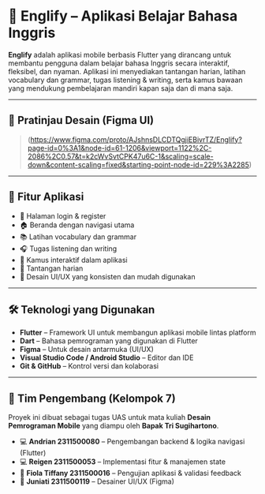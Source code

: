# 📘 Englify – Aplikasi Belajar Bahasa Inggris

**Englify** adalah aplikasi mobile berbasis Flutter yang dirancang untuk membantu pengguna dalam belajar bahasa Inggris secara interaktif, fleksibel, dan nyaman. Aplikasi ini menyediakan tantangan harian, latihan vocabulary dan grammar, tugas listening & writing, serta kamus bawaan yang mendukung pembelajaran mandiri kapan saja dan di mana saja.

---

## 📱 Pratinjau Desain (Figma UI)

> (https://www.figma.com/proto/AJshnsDLCDTQgjiEBivrTZ/Englify?page-id=0%3A1&node-id=61-1206&viewport=1122%2C-2086%2C0.57&t=k2cWvSvtCPK47u6C-1&scaling=scale-down&content-scaling=fixed&starting-point-node-id=229%3A2285)

---

## 🎯 Fitur Aplikasi

- 👤 Halaman login & register
- 🏠 Beranda dengan navigasi utama
- 📚 Latihan vocabulary dan grammar
- 🎧 Tugas listening dan writing
- 📖 Kamus interaktif dalam aplikasi
- 🌟 Tantangan harian
- 🧭 Desain UI/UX yang konsisten dan mudah digunakan

---

## 🛠 Teknologi yang Digunakan

- **Flutter** – Framework UI untuk membangun aplikasi mobile lintas platform  
- **Dart** – Bahasa pemrograman yang digunakan di Flutter  
- **Figma** – Untuk desain antarmuka (UI/UX)  
- **Visual Studio Code / Android Studio** – Editor dan IDE  
- **Git & GitHub** – Kontrol versi dan kolaborasi

---

## 👥 Tim Pengembang (Kelompok 7)

Proyek ini dibuat sebagai tugas UAS untuk mata kuliah **Desain Pemrograman Mobile** yang diampu oleh **Bapak Tri Sugihartono**.

- 💻 **Andrian 2311500080** – Pengembangan backend & logika navigasi (Flutter)  
- 💻 **Reigen 2311500053** – Implementasi fitur & manajemen state  
- 🎨 **Fiola Tiffany 2311500016** – Pengujian aplikasi & validasi feedback  
- 🧪 **Juniati 2311500119** – Desainer UI/UX (Figma) 

